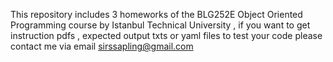 This repository includes 3 homeworks of the BLG252E Object Oriented Programming course by Istanbul Technical University , if you want to get instruction pdfs , expected output txts or yaml files to test your code please contact me via email sirssapling@gmail.com
